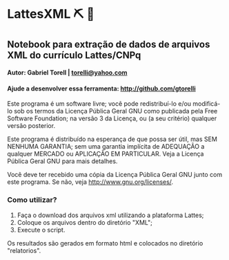 # LattesXML ⛏  🧐
## Notebook para extração de dados de arquivos XML do currículo Lattes/CNPq
#### Autor: Gabriel Torell | torelli@yahoo.com
#### Ajude a desenvolver essa ferramenta: http://github.com/gtorelli

Este programa é um software livre; você pode redistribuí-lo e/ou
modificá-lo sob os termos da Licença Pública Geral GNU como publicada
pela Free Software Foundation; na versão 3 da Licença, ou
(a seu critério) qualquer versão posterior.

Este programa é distribuído na esperança de que possa ser útil,
mas SEM NENHUMA GARANTIA; sem uma garantia implícita de ADEQUAÇÃO
a qualquer MERCADO ou APLICAÇÃO EM PARTICULAR. Veja a
Licença Pública Geral GNU para mais detalhes.

Você deve ter recebido uma cópia da Licença Pública Geral GNU junto
com este programa. Se não, veja <http://www.gnu.org/licenses/>.

### Como utilizar?
1. Faça o download dos arquivos xml utilizando a plataforma Lattes;
2. Coloque os arquivos dentro do diretório "XML";
3. Execute o script.

Os resultados são gerados em formato html e colocados no diretório "relatorios".
